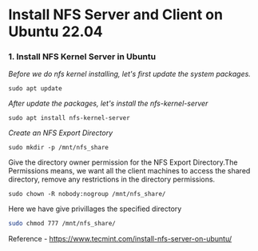 #  Install NFS Server and Client on Ubuntu 22.04

### 1. Install NFS Kernel Server in Ubuntu

_Before we do nfs kernel installing, let's first update the system packages._
```
sudo apt update
```
_After update the packages, let's install the nfs-kernel-server_
```
sudo apt install nfs-kernel-server
```
_Create an NFS Export Directory_
```
sudo mkdir -p /mnt/nfs_share
```
Give the directory owner permission for the NFS Export Directory.The Permissions means, we want all the client machines to access the shared directory, remove any restrictions in the directory permissions.

```
sudo chown -R nobody:nogroup /mnt/nfs_share/
```
Here we have give privillages the specified directory
```sh
sudo chmod 777 /mnt/nfs_share/
```















Reference - https://www.tecmint.com/install-nfs-server-on-ubuntu/
